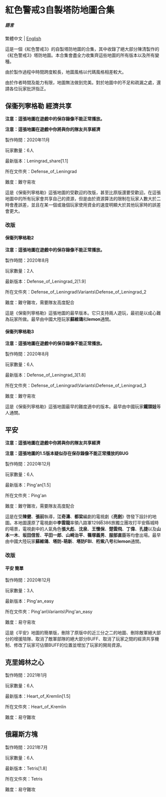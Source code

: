 # 紅色警戒3自製塔防地圖合集

##### 語言

繁體中文 | [English](./README.md)

這是一個《紅色警戒3》的自製塔防地圖的合集，其中收錄了絕大部分陳清製作的《紅色警戒3》塔防地圖。本合集會盡全力收集齊這些地圖的所有版本以及所有變種。

由於製作過程中時間跨度較長，地圖風格以代碼風格相差較大。

由於作者時間及能力有限，地圖無法做到完美。對於地圖中的不足和疏漏之處，還請各位玩家批評指正。

## 保衞列寧格勒 經濟共享

**注意：這張地圖在遊戲中的保存錄像不能正常播放。**

**注意：這張地圖在遊戲中你將與你的隊友共享經濟**

製作時間：2020年11月

玩家數量：6人

最新版本：Leningrad_share[1.1]

所在文件夾：Defense_of_Leningrad

難度：難守易攻

這是《保衞列寧格勒》這張地圖的受歡迎的改版，甚至比原版還要受歡迎。在這張地圖中的所有玩家會共享自己的資源，但是由於資源算法的限制在玩家人數大於二時會產誤差，並且在某一個或幾個玩家使用資金的速度明顯大於其他玩家時的誤差會更大。

### 改版

#### 保衞列寧格勒2

**注意：這張地圖在遊戲中的保存錄像不能正常播放。**

製作時間：2020年8月

玩家數量：2人

最新版本：Defense_of_Leningrad_2[1.9]

所在文件夾：Defense_of_Leningrad\Variants\Defense_of_Leningrad_2

難度：難守難攻，需要隊友高度配合

這是《保衞列寧格勒》這張地圖的最早版本。它只支持兩人遊玩，最初是以成心難為玩家所做。最早由中國大陸玩家**蘇維鴿**和**lemon**通關。

#### 保衞列寧格勒3

**注意：這張地圖在遊戲中的保存錄像不能正常播放。**

製作時間：2020年8月

玩家數量：6人

最新版本：Defense_of_Leningrad_3[1.8]

所在文件夾：Defense_of_Leningrad\Variants\Defense_of_Leningrad_3

難度：難守易攻

這是《保衞列寧格勒》這張地圖最早的難度適中的版本。最早由中國玩家**鐵頭娃**等人通關。

## 平安

**注意：這張地圖在遊戲中你將與你的隊友共享經濟**

**注意：這張地圖的1.5版本疑似存在保存錄像不能正常播放的BUG**

製作時間：2020年12月

玩家數量：6人

最新版本：Ping'an[1.5]

所在文件夾：Ping'an

難度：難守難攻，需要隊友高度配合

這是在受**陳健**、**張前**執導，**江奇濤**、**都梁**編劇的電視劇《**亮劍**》啓發下設計的地圖。本地圖還原了電視劇中**李雲龍**率領八路軍129師386旅獨立團攻打平安縣城時的場景，電視劇中的人氣角色**張大彪**、**沈泉**、**王懷保**、**楚雲飛**、**丁偉**、**孔捷**以及**山本一木**、**坂田信哲**、**平田一郎**、**山崎治平**、**篠塚義男**、**服部直臣**等均會出場。最早由中國大陸玩家**蘇維鴿**、**塔防-萌新**、**塔防FBI**、**桁紫八号**和**lemon**通關。

### 改版

#### 平安 簡單

製作時間：2020年12月

玩家數量：3人

最新版本：Ping'an_easy

所在文件夾：Ping'an\Variants\Ping'an_easy

難度：易守易攻

這是《平安》地圖的簡單版，刪除了原版中的近三分之二的地圖、刪除敵軍絕大部分的增援陪隊、取消了敵軍部隊的絕大部分BUFF、取消了玩家之間的經濟共享機制、修改了玩家可佔領BUFF的位置並增加了玩家的開局資源。

## 克里姆林之心

製作時間：2021年1月

玩家數量：6人

最新版本：Heart_of_Kremlin[1.5]

所在文件夾：Heart_of_Kremlin

難度：易守難攻

## 俄羅斯方塊

製作時間：2021年7月

玩家數量：6人

最新版本：Tetris[1.8]

所在文件夾：Tetris

難度：易守難攻
